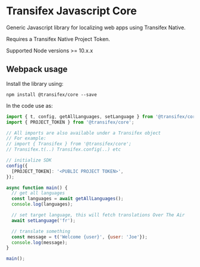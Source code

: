 # Transifex Javascript Core

Generic Javascript library for localizing web apps using Transifex Native.

Requires a Transifex Native Project Token.

Supported Node versions >= 10.x.x

## Webpack usage

Install the library using:

```npm install @transifex/core --save```

In the code use as:

```js
import { t, config, getAllLanguages, setLanguage } from '@transifex/core';
import { PROJECT_TOKEN } from '@transifex/core';

// All imports are also available under a Transifex object
// For example:
// import { Transifex } from '@transifex/core';
// Transifex.t(..) Transifex.config(..) etc

// initialize SDK
config({
  [PROJECT_TOKEN]: '<PUBLIC PROJECT TOKEN>',
});

async function main() {
  // get all languages
  const languages = await getAllLanguages();
  console.log(languages);

  // set target language, this will fetch translations Over The Air
  await setLanguage('fr');

  // translate something
  const message = t('Welcome {user}', {user: 'Joe'});
  console.log(message);
}

main();
```
